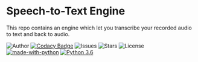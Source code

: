 # Speech-to-Text Engine

This repo contains an engine which let you transcribe your recorded audio to text and back to audio.

![Author](https://img.shields.io/badge/author-littinrajan-blue)
[![Codacy Badge](https://app.codacy.com/project/badge/Grade/a8f23e33202b4a3e9cd66b5637afbcef)](https://www.codacy.com/gh/littinrajan/speech_to_text_engine/dashboard?utm_source=github.com&amp;utm_medium=referral&amp;utm_content=littinrajan/speech_to_text_engine&amp;utm_campaign=Badge_Grade)
![Issues](https://img.shields.io/github/issues/littinrajan/speech_to_text_engine)
![Stars](https://img.shields.io/github/stars/littinrajan/speech_to_text_engine)
![License](https://img.shields.io/github/license/littinrajan/speech_to_text_engine)
[![made-with-python](https://img.shields.io/badge/Made%20with-Python-1f425f.svg)](https://www.python.org/)
[![Python 3.6](https://img.shields.io/badge/python-3.6-blue.svg)](https://www.python.org/downloads/release/python-360/)
